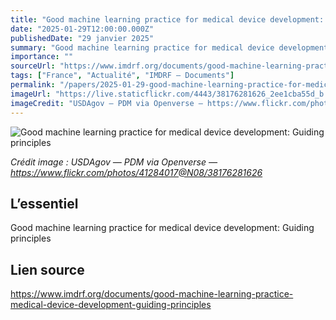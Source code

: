 ```yaml
---
title: "Good machine learning practice for medical device development: Guiding principles"
date: "2025-01-29T12:00:00.000Z"
publishedDate: "29 janvier 2025"
summary: "Good machine learning practice for medical device development: Guiding principles"
importance: ""
sourceUrl: "https://www.imdrf.org/documents/good-machine-learning-practice-medical-device-development-guiding-principles"
tags: ["France", "Actualité", "IMDRF — Documents"]
permalink: "/papers/2025-01-29-good-machine-learning-practice-for-medical-device-development-guiding-principles"
imageUrl: "https://live.staticflickr.com/4443/38176281626_2ee1cba55d_b.jpg"
imageCredit: "USDAgov — PDM via Openverse — https://www.flickr.com/photos/41284017@N08/38176281626"
---
```


![Good machine learning practice for medical device development: Guiding principles](https://live.staticflickr.com/4443/38176281626_2ee1cba55d_b.jpg)

*Crédit image : USDAgov — PDM via Openverse — https://www.flickr.com/photos/41284017@N08/38176281626*

## L’essentiel

Good machine learning practice for medical device development: Guiding principles

## Lien source

https://www.imdrf.org/documents/good-machine-learning-practice-medical-device-development-guiding-principles
